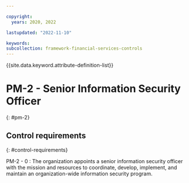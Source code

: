 ```yaml
---

copyright:
  years: 2020, 2022

lastupdated: "2022-11-10"

keywords: 
subcollection: framework-financial-services-controls
---
```


{{site.data.keyword.attribute-definition-list}}

               
# PM-2 - Senior Information Security Officer
{: #pm-2}

## Control requirements
{: #control-requirements}

PM-2 - 0
    : The organization appoints a senior information security officer with the mission and resources to coordinate, develop, implement, and maintain an organization-wide information security program.





